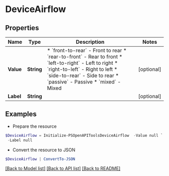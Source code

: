 # DeviceAirflow
## Properties

Name | Type | Description | Notes
------------ | ------------- | ------------- | -------------
**Value** | **String** | * &#x60;front-to-rear&#x60; - Front to rear * &#x60;rear-to-front&#x60; - Rear to front * &#x60;left-to-right&#x60; - Left to right * &#x60;right-to-left&#x60; - Right to left * &#x60;side-to-rear&#x60; - Side to rear * &#x60;passive&#x60; - Passive * &#x60;mixed&#x60; - Mixed | [optional] 
**Label** | **String** |  | [optional] 

## Examples

- Prepare the resource
```powershell
$DeviceAirflow = Initialize-PSOpenAPIToolsDeviceAirflow  -Value null `
 -Label null
```

- Convert the resource to JSON
```powershell
$DeviceAirflow | ConvertTo-JSON
```

[[Back to Model list]](../README.md#documentation-for-models) [[Back to API list]](../README.md#documentation-for-api-endpoints) [[Back to README]](../README.md)

